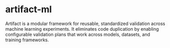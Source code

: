 # artifact-ml
Artifact is a modular framework for reusable, standardized validation across machine learning experiments. It eliminates code duplication by enabling configurable validation plans that work across models, datasets, and training frameworks.
